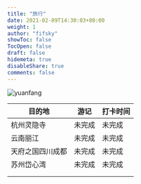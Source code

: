 ```yaml
---
title: "旅行"
date: 2021-02-09T14:30:03+80:00
weight: 1
author: "fifsky"
showToc: false
TocOpen: false
draft: false
hidemeta: true
disableShare: true
comments: false
---
```


![yuanfang](https://static.fifsky.com/upload/20210209/yuanfang.jpeg)

| 目的地           | 游记   | 打卡时间 |
| ---------------- | ------ | -------- |
| 杭州灵隐寺       | 未完成 | 未完成   |
| 云南丽江         | 未完成 | 未完成   |
| 天府之国四川成都 | 未完成 | 未完成   |
| 苏州岱心湾       | 未完成 | 未完成   |
|                  |        |          |
|                  |        |          |

